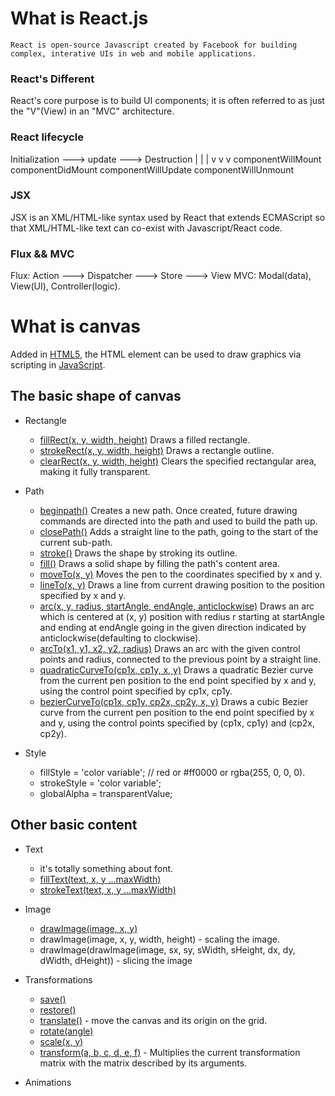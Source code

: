 # What is React.js
`React is open-source Javascript created by Facebook for building complex, interative UIs in web and mobile applications.`

### React's Different
React's core purpose is to build UI components; it is often referred to as just the "V"(View) in an "MVC" architecture.

### React lifecycle
Initialization ---> update ---> Destruction
      |               |             |
      v               v             v
componentWillMount
componentDidMount
                componentWillUpdate
                                componentWillUnmount

### JSX
JSX is an XML/HTML-like syntax used by React that extends ECMAScript so that XML/HTML-like text can co-exist with Javascript/React code.

### Flux && MVC
Flux: Action ---> Dispatcher ---> Store ---> View
MVC: Modal(data), View(UI), Controller(logic).

# What is canvas
Added in [HTML5](https://developer.mozilla.org/en-US/docs/Web/Guide/HTML/HTML5), the HTML [<canvas>](https://developer.mozilla.org/en-US/docs/Web/HTML/Element/canvas) element can be used to draw graphics via scripting in [JavaScript](https://developer.mozilla.org/en-US/docs/Web/JavaScript).

## The basic shape of canvas
* Rectangle
    - [fillRect(x, y, width, height)](https://developer.mozilla.org/en-US/docs/Web/API/CanvasRenderingContext2D/fillRect)
        Draws a filled rectangle.
    - [strokeRect(x, y, width, height)](https://developer.mozilla.org/en-US/docs/Web/API/CanvasRenderingContext2D/strokeRect)
        Draws a rectangle outline.
    - [clearRect(x, y, width, height)](https://developer.mozilla.org/en-US/docs/Web/API/CanvasRenderingContext2D/clearRect)
        Clears the specified rectangular area, making it fully transparent.

* Path
    - [beginpath()](https://developer.mozilla.org/en-US/docs/Web/API/CanvasRenderingContext2D/beginPath)
        Creates a new path. Once created, future drawing commands are directed into the path and used to build the path up.
    - [closePath()](https://developer.mozilla.org/en-US/docs/Web/API/CanvasRenderingContext2D/closePath)
        Adds a straight line to the path, going to the start of the current sub-path.
    - [stroke()](https://developer.mozilla.org/en-US/docs/Web/API/CanvasRenderingContext2D/stroke)
        Draws the shape by stroking its outline.
    - [fill()](https://developer.mozilla.org/en-US/docs/Web/API/CanvasRenderingContext2D/fill)
        Draws a solid shape by filling the path's content area.
    - [moveTo(x, y)](https://developer.mozilla.org/en-US/docs/Web/API/CanvasRenderingContext2D/moveTo)
        Moves the pen to the coordinates specified by x and y.
    - [lineTo(x, y)](https://developer.mozilla.org/en-US/docs/Web/API/CanvasRenderingContext2D/lineTo)
        Draws a line from current drawing position to the position specified by x and y.
    - [arc(x, y, radius, startAngle, endAngle, anticlockwise)](https://developer.mozilla.org/en-US/docs/Web/API/CanvasRenderingContext2D/arc)
        Draws an arc which is centered at (x, y) position with redius r starting at startAngle and ending at endAngle going in the given direction indicated by anticlockwise(defaulting to clockwise).
    - [arcTo(x1, y1, x2, y2, radius)](https://developer.mozilla.org/en-US/docs/Web/API/CanvasRenderingContext2D/arcTo)
        Draws an arc with the given control points and radius, connected to the previous point by a straight line.
    - [quadraticCurveTo(cp1x, cp1y, x, y)](https://developer.mozilla.org/en-US/docs/Web/API/CanvasRenderingContext2D/quadraticCurveTo)
        Draws a quadratic Bezier curve from the current pen position to the end point specified by x and y, using the control point specified by cp1x, cp1y.
    - [bezierCurveTo(cp1x, cp1y, cp2x, cp2y, x, y)](https://developer.mozilla.org/en-US/docs/Web/API/CanvasRenderingContext2D/bezierCurveTo)
        Draws a cubic Bezier curve from the current pen position to the end point specified by x and y, using the control points specified by (cp1x, cp1y) and (cp2x, cp2y).

* Style
    - fillStyle = 'color variable'; // red or #ff0000 or rgba(255, 0, 0, 0).
    - strokeStyle = 'color variable';
    - globalAlpha = transparentValue;

## Other basic content

* Text
    - it's totally something about font.
    - [fillText(text, x, y ...maxWidth)](https://developer.mozilla.org/en-US/docs/Web/API/CanvasRenderingContext2D/fillText)
    - [strokeText(text, x, y ...maxWidth)](https://developer.mozilla.org/en-US/docs/Web/API/CanvasRenderingContext2D/strokeText)

* Image
    - [drawImage(image, x, y)](https://developer.mozilla.org/en-US/docs/Web/API/CanvasRenderingContext2D/drawImage)
    - drawImage(image, x, y, width, height) - scaling the image.
    - drawImage(drawImage(image, sx, sy, sWidth, sHeight, dx, dy, dWidth, dHeight)) - slicing the image

* Transformations
    - [save()](https://developer.mozilla.org/en-US/docs/Web/API/CanvasRenderingContext2D/save)
    - [restore()](https://developer.mozilla.org/en-US/docs/Web/API/CanvasRenderingContext2D/restore)
    - [translate()](https://developer.mozilla.org/en-US/docs/Web/API/CanvasRenderingContext2D/translate) - move the canvas and its origin on the grid.
    - [rotate(angle)](https://developer.mozilla.org/en-US/docs/Web/API/CanvasRenderingContext2D/rotate)
    - [scale(x, y)](https://developer.mozilla.org/en-US/docs/Web/API/CanvasRenderingContext2D/scale)
    - [transform(a, b, c, d, e, f)](https://developer.mozilla.org/en-US/docs/Web/API/CanvasRenderingContext2D/transform) - Multiplies the current transformation matrix with the matrix described by its arguments.

* Animations


